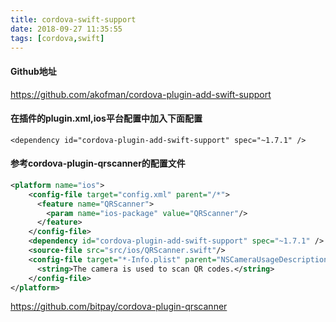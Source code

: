 ```yaml
---
title: cordova-swift-support
date: 2018-09-27 11:35:55
tags: [cordova,swift]
---
```


#### Github地址
https://github.com/akofman/cordova-plugin-add-swift-support

#### 在插件的plugin.xml,ios平台配置中加入下面配置
`<dependency id="cordova-plugin-add-swift-support" spec="~1.7.1" />`

#### 参考cordova-plugin-qrscanner的配置文件
```xml
<platform name="ios">
    <config-file target="config.xml" parent="/*">
      <feature name="QRScanner">
        <param name="ios-package" value="QRScanner"/>
      </feature>
    </config-file>
    <dependency id="cordova-plugin-add-swift-support" spec="~1.7.1" />
    <source-file src="src/ios/QRScanner.swift"/>
    <config-file target="*-Info.plist" parent="NSCameraUsageDescription">
      <string>The camera is used to scan QR codes.</string>
    </config-file>
</platform>
```
https://github.com/bitpay/cordova-plugin-qrscanner